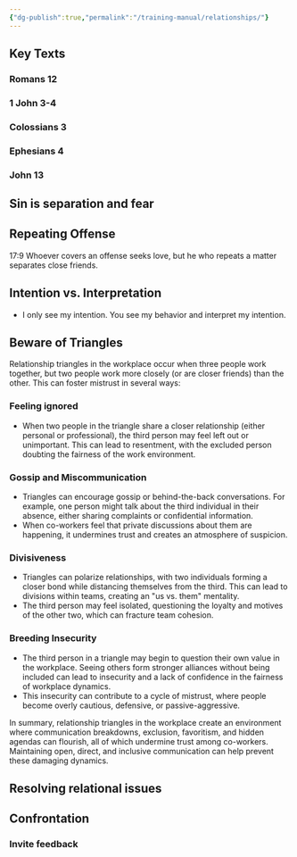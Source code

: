 ```yaml
---
{"dg-publish":true,"permalink":"/training-manual/relationships/"}
---
```


## Key Texts

### Romans 12
### 1 John 3-4

### Colossians 3

### Ephesians 4

### John 13


## Sin is separation and fear



## Repeating Offense
17:9 Whoever covers an offense seeks love, but he who repeats a matter separates close friends.

## Intention vs. Interpretation
- I only see my intention. You see my behavior and interpret my intention.




## Beware of Triangles 

Relationship triangles in the workplace occur when three people work together, but two people work more closely (or are closer friends) than the other. This can foster mistrust in several ways:

### Feeling ignored

- When two people in the triangle share a closer relationship (either personal or professional), the third person may feel left out or unimportant. This can lead to resentment, with the excluded person doubting the fairness of the work environment.

### **Gossip and Miscommunication**

- Triangles can encourage gossip or behind-the-back conversations. For example, one person might talk about the third individual in their absence, either sharing complaints or confidential information.
- When co-workers feel that private discussions about them are happening, it undermines trust and creates an atmosphere of suspicion.

### **Divisiveness**

- Triangles can polarize relationships, with two individuals forming a closer bond while distancing themselves from the third. This can lead to divisions within teams, creating an "us vs. them" mentality.
- The third person may feel isolated, questioning the loyalty and motives of the other two, which can fracture team cohesion.

### **Breeding Insecurity**

- The third person in a triangle may begin to question their own value in the workplace. Seeing others form stronger alliances without being included can lead to insecurity and a lack of confidence in the fairness of workplace dynamics.
- This insecurity can contribute to a cycle of mistrust, where people become overly cautious, defensive, or passive-aggressive.

In summary, relationship triangles in the workplace create an environment where communication breakdowns, exclusion, favoritism, and hidden agendas can flourish, all of which undermine trust among co-workers. Maintaining open, direct, and inclusive communication can help prevent these damaging dynamics.


## Resolving relational issues 



## Confrontation
### Invite feedback 
